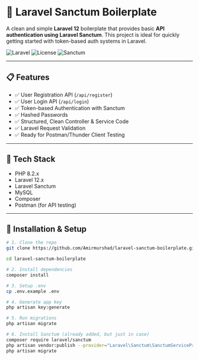 # 🚀 Laravel Sanctum Boilerplate

A clean and simple **Laravel 12** boilerplate that provides basic **API authentication using Laravel Sanctum**. This project is ideal for quickly getting started with token-based auth systems in Laravel.

![Laravel](https://img.shields.io/badge/Laravel-12.x-red)
![License](https://img.shields.io/badge/license-MIT-blue)
![Sanctum](https://img.shields.io/badge/Sanctum-Installed-green)

---

## 📋 Features

- ✅ User Registration API (`/api/register`)
- ✅ User Login API (`/api/login`)
- ✅ Token-based Authentication with Sanctum
- ✅ Hashed Passwords
- ✅ Structured, Clean Controller & Service Code
- ✅ Laravel Request Validation
- ✅ Ready for Postman/Thunder Client Testing

---

## 🧰 Tech Stack

- PHP 8.2.x
- Laravel 12.x
- Laravel Sanctum
- MySQL
- Composer
- Postman (for API testing)

---

## 🚀 Installation & Setup

```bash
# 1. Clone the repo
git clone https://github.com/Amirmurshad/laravel-sanctum-boilerplate.git

cd laravel-sanctum-boilerplate

# 2. Install dependencies
composer install

# 3. Setup .env
cp .env.example .env

# 4. Generate app key
php artisan key:generate

# 5. Run migrations
php artisan migrate

# 6. Install Sanctum (already added, but just in case)
composer require laravel/sanctum
php artisan vendor:publish --provider="Laravel\Sanctum\SanctumServiceProvider"
php artisan migrate
```
